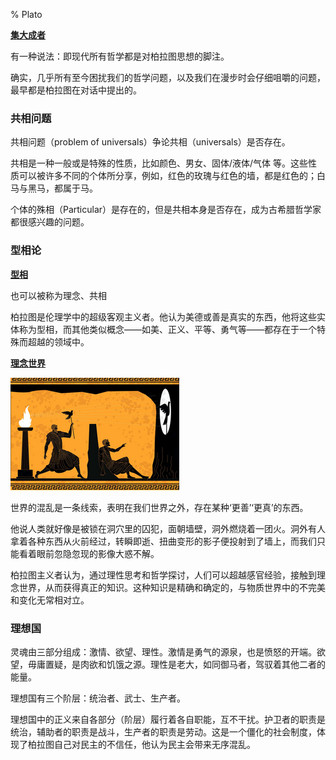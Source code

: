 % Plato

<b><u>集大成者</u></b>

有一种说法：即现代所有哲学都是对柏拉图思想的脚注。

确实，几乎所有至今困扰我们的哲学问题，以及我们在漫步时会仔细咀嚼的问题，最早都是柏拉图在对话中提出的。

### 共相问题

共相问题（problem of universals）争论共相（universals）是否存在。

共相是一种一般或是特殊的性质，比如颜色、男女、固体/液体/气体 等。这些性质可以被许多不同的个体所分享，例如，红色的玫瑰与红色的墙，都是红色的；白马与黑马，都属于马。

个体的殊相（Particular）是存在的，但是共相本身是否存在，成为古希腊哲学家都很感兴趣的问题。

### 型相论

<b><u>型相</u></b>

也可以被称为理念、共相

柏拉图是伦理学中的超级客观主义者。他认为美德或善是真实的东西，他将这些实体称为型相，而其他类似概念——如美、正义、平等、勇气等——都存在于一个特殊而超越的领域中。

<b><u>理念世界</u></b>

![柏拉图关于理想世界的比喻](../../docs/WikiImage/plato_concept_world.png)

世界的混乱是一条线索，表明在我们世界之外，存在某种‘更善’‘更真’的东西。

他说人类就好像是被锁在洞穴里的囚犯，面朝墙壁，洞外燃烧着一团火。洞外有人拿着各种东西从火前经过，转瞬即逝、扭曲变形的影子便投射到了墙上，而我们只能看着眼前忽隐忽现的影像大惑不解。

柏拉图主义者认为，通过理性思考和哲学探讨，人们可以超越感官经验，接触到理念世界，从而获得真正的知识。这种知识是精确和确定的，与物质世界中的不完美和变化无常相对立。

### 理想国

灵魂由三部分组成：激情、欲望、理性。激情是勇气的源泉，也是愤怒的开端。欲望，毋庸置疑，是肉欲和饥饿之源。理性是老大，如同御马者，驾驭着其他二者的能量。

理想国有三个阶层：统治者、武士、生产者。

理想国中的正义来自各部分（阶层）履行着各自职能，互不干扰。护卫者的职责是统治，辅助者的职责是战斗，生产者的职责是劳动。这是一个僵化的社会制度，体现了柏拉图自己对民主的不信任，他认为民主会带来无序混乱。

